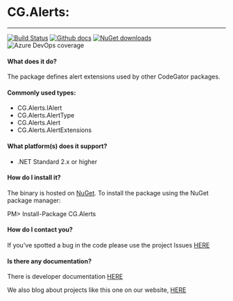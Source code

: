 # CG.Alerts: 
---
[![Build Status](https://dev.azure.com/codegator/CG.Alerts/_apis/build/status/CodeGator.CG.Alerts?branchName=main)](https://dev.azure.com/codegator/CG.Alerts/_build/latest?definitionId=25&branchName=main)
[![Github docs](https://img.shields.io/static/v1?label=Documentation&message=online&color=blue)](https://codegator.github.io/CG.Alerts/index.html)
[![NuGet downloads](https://img.shields.io/nuget/dt/CG.Alerts.svg?style=flat)](https://nuget.org/packages/CG.Alerts)
![Azure DevOps coverage](https://img.shields.io/azure-devops/coverage/codegator/CG.Alerts/25)

#### What does it do?
The package defines alert extensions used by other CodeGator packages. 

#### Commonly used types:
* CG.Alerts.IAlert
* CG.Alerts.AlertType
* CG.Alerts.Alert
* CG.Alerts.AlertExtensions

#### What platform(s) does it support?
* .NET Standard 2.x or higher

#### How do I install it?
The binary is hosted on [NuGet](https://www.nuget.org/packages/CG.Alerts/). To install the package using the NuGet package manager:

PM> Install-Package CG.Alerts

#### How do I contact you?
If you've spotted a bug in the code please use the project Issues [HERE](https://github.com/CodeGator/CG.Alerts/issues)

#### Is there any documentation?
There is developer documentation [HERE](https://codegator.github.io/CG.Alerts/)

We also blog about projects like this one on our website, [HERE](http://www.codegator.com)

